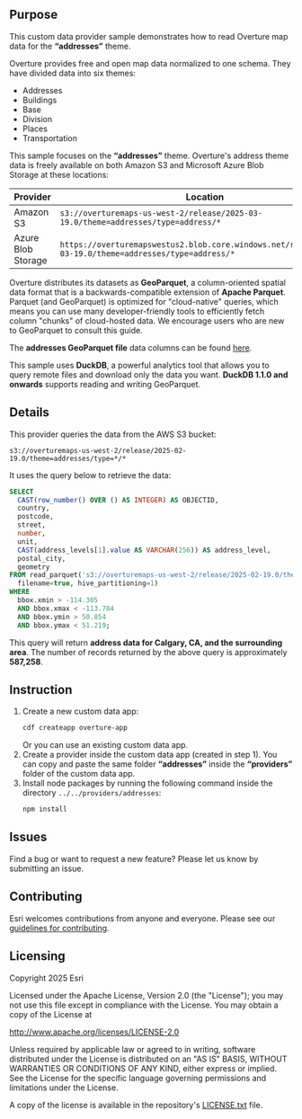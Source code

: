 ## Purpose
This custom data provider sample demonstrates how to read Overture map data for the **“addresses”** theme. 

Overture provides free and open map data normalized to one schema. They have divided data into six themes:
- Addresses
- Buildings
- Base
- Division
- Places
- Transportation

This sample focuses on the **“addresses”** theme. Overture's address theme data is freely available on both Amazon S3 and Microsoft Azure Blob Storage at these locations:

| Provider         | Location |
|-----------------|----------|
| Amazon S3       | `s3://overturemaps-us-west-2/release/2025-03-19.0/theme=addresses/type=address/*` |
| Azure Blob Storage | `https://overturemapswestus2.blob.core.windows.net/release/2025-03-19.0/theme=addresses/type=address/*` |

Overture distributes its datasets as **GeoParquet**, a column-oriented spatial data format that is a backwards-compatible extension of **Apache Parquet**. Parquet (and GeoParquet) is optimized for "cloud-native" queries, which means you can use many developer-friendly tools to efficiently fetch column "chunks" of cloud-hosted data. We encourage users who are new to GeoParquet to consult this guide.

The **addresses GeoParquet file** data columns can be found [here](#). 

This sample uses **DuckDB**, a powerful analytics tool that allows you to query remote files and download only the data you want. **DuckDB 1.1.0 and onwards** supports reading and writing GeoParquet.

## Details
This provider queries the data from the AWS S3 bucket:

```
s3://overturemaps-us-west-2/release/2025-02-19.0/theme=addresses/type=*/*
```

It uses the query below to retrieve the data:

```sql
SELECT
  CAST(row_number() OVER () AS INTEGER) AS OBJECTID,
  country,
  postcode,
  street,
  number,
  unit,
  CAST(address_levels[1].value AS VARCHAR(256)) AS address_level,
  postal_city,
  geometry
FROM read_parquet('s3://overturemaps-us-west-2/release/2025-02-19.0/theme=addresses/type=*/*', 
  filename=true, hive_partitioning=1)
WHERE 
  bbox.xmin > -114.305
  AND bbox.xmax < -113.784
  AND bbox.ymin > 50.854 
  AND bbox.ymax < 51.219;
```

This query will return **address data for Calgary, CA, and the surrounding area**. The number of records returned by the above query is approximately **587,258**.

## Instruction
1. Create a new custom data app:
   ```sh
   cdf createapp overture-app
   ```
   Or you can use an existing custom data app.
2. Create a provider inside the custom data app (created in step 1). You can copy and paste the same folder **“addresses”** inside the **“providers”** folder of the custom data app.
3. Install node packages by running the following command inside the directory `../../providers/addresses`:
   ```sh
   npm install

## Issues

Find a bug or want to request a new feature?  Please let us know by submitting an issue.

## Contributing

Esri welcomes contributions from anyone and everyone. Please see our [guidelines for contributing](https://github.com/esri/contributing).

## Licensing

Copyright 2025 Esri

Licensed under the Apache License, Version 2.0 (the "License");
you may not use this file except in compliance with the License.
You may obtain a copy of the License at

   http://www.apache.org/licenses/LICENSE-2.0

Unless required by applicable law or agreed to in writing, software
distributed under the License is distributed on an "AS IS" BASIS,
WITHOUT WARRANTIES OR CONDITIONS OF ANY KIND, either express or implied.
See the License for the specific language governing permissions and
limitations under the License.

A copy of the license is available in the repository's [LICENSE.txt](LICENSE.txt?raw=true) file.
